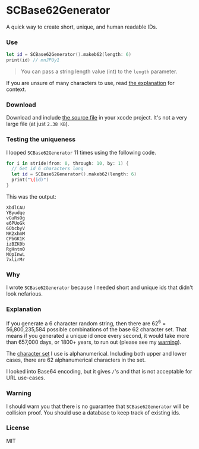 # SCBase62Generator
A quick way to create short, unique, and human readable IDs.

### Use
```swift
let id = SCBase62Generator().makeb62(length: 6) 
print(id) // mnJPUy1
```
> You can pass a string length value (int) to the `length` parameter. 

If you are unsure of many characters to use, read [the explanation](#explanation) for context.
### Download
Download and include [the source file](https://github.com/harmankang/SCBase62Generator/blob/master/src/SCBase62_Generator.swift) in your xcode project. It's not a very large file (at just `2.38 KB`).

### Testing the uniqueness
I looped `SCBase62Generator` 11 times using the following code.

```swift
for i in stride(from: 0, through: 10, by: 1) {
  // Get id 6 characters long
  let id = SCBase62Generator().makeb62(length: 6)
  print("\(id)")
}
```
This was the output:

```
XbdlCAU
YByudqe
vGuRsOg
e6PUoGk
6ObcbyV
NK2xhmM
CPbGK1K
izBZK0b
RgHntm0
MOpInwL
7xlirMr
```

### Why
I wrote `SCBase62Generator` because I needed short and unique ids that didn't look nefarious.

### Explanation
If you generate a 6 character random string, then there are 62<sup>6</sup> = 56,800,235,584 possible combinations of the base 62 character set. That means if you generated a unique id once every second, it would take more than 657,000 days, or 1800+ years, to run out (please see my [warning](#warning)).

The [character set](https://github.com/harmankang/SCBase62Generator/blob/master/src/SCBase62_Generator.swift#L60) I use is alphanumerical. Including both upper and lower cases, there are 62 alphanumerical characters in the set. 

I looked into Base64 encoding, but it gives `/`'s and that is not acceptable for URL use-cases.

### Warning

I should warn you that there is no guarantee that `SCBase62Generator` will be collision proof. You should use a database to keep track of existing ids.

### License
MIT


